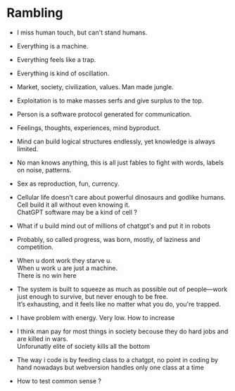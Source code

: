 # Rambling

- I miss human touch, but can't stand humans.

- Everything is a machine.

- Everything feels like a trap.

- Everything is kind of oscillation.

- Market, society, civilization, values. Man made jungle.

- Exploitation is to make masses serfs and give surplus to the top.

- Person is a software protocol generated for communication.

- Feelings, thoughts, experiences, mind byproduct.

- Mind can build logical structures endlessly, yet knowledge is always limited.

- No man knows anything, this is all just fables to fight with words, labels on noise, patterns.

- Sex as reproduction, fun, currency.

- Cellular life doesn't care about powerful dinosaurs and godlike humans.  
  Cell build it all without even knowing it.  
  ChatGPT software may be a kind of cell ?

- What if u build mind out of millions of chatgpt's and put it in robots  

- Probably, so called progress, was born, mostly, of laziness and competition.

- When u dont work they starve u.  
  When u work u are just a machine.    
  There is no win here  

- The system is built to squeeze as much as possible out of people—work just enough to survive, but never enough to be free.  
  It’s exhausting, and it feels like no matter what you do, you're trapped.

- I have problem with energy. Very low. How to increase 

- I think man pay for most things in society becouse they do hard jobs and are killed in wars.  
  Unforunatly elite of society kills all the bottom

- The way i code is by feeding class to a chatgpt, no point in coding by hand nowadays
but webversion handles only one class at a time

- How to test common sense ? 
